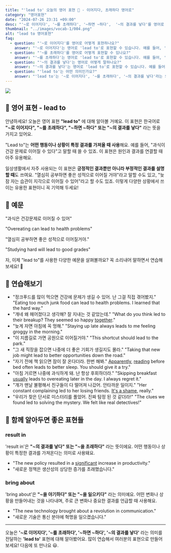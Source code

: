 ```yaml
---
title: "'lead to' 오늘의 영어 표현 🔗 - 이어지다, 초래하다 영어로"
category: "영어표현"
date: "2024-07-26 23:31 +09:00"
desc: "'~로 이어지다', '~를 초래하다', '~하면 ~하다',  '~의 결과를 낳다'를 영어로 어떻게 표현하면 좋을까요? '과식이 건강 문제로 이어질 수 있어', '이 지름길이 공원으로 이어질 거야' 등을 영어로 표현하는 법을 배워봅시다. 다양한 예문을 통해서 연습하고 본인의 표현으로 만들어 보세요."
thumbnail: "../images/vocab-1/004.png"
alt: "lead to 영어표현"
faq:
  - question: "'~로 이어지다'를 영어로 어떻게 표현하나요?"
    answer: "'~로 이어지다'는 영어로 'lead to'로 표현할 수 있습니다. 예를 들어, '과식이 건강 문제로 이어질 수 있어'는 'Overeating can lead to health problems'로 말할 수 있습니다."
  - question: "'~를 초래하다'를 영어로 어떻게 표현할 수 있나요?"
    answer: "'~를 초래하다'는 영어로 'lead to'로 표현할 수 있습니다. 예를 들어, '그의 실수가 큰 손실을 초래했다'는 'His mistake led to a big loss'로 표현할 수 있습니다."
  - question: "'~의 결과를 낳다'는 영어로 어떻게 말하나요?"
    answer: "'~의 결과를 낳다'는 영어로 'lead to'로 표현할 수 있습니다. 예를 들어, '그 정책이 좋은 결과를 낳았다'는 'The policy led to good results'로 말할 수 있습니다."
  - question: "'lead to'는 어떤 의미인가요?"
    answer: "'lead to'는 '~로 이어지다', '~를 초래하다', '~의 결과를 낳다'라는 의미를 가집니다. 어떤 행동이나 상황이 특정 결과를 가져올 때 사용합니다. 예를 들어, 'Lack of sleep can lead to health issues'는 '수면 부족은 건강 문제를 초래할 수 있다'는 뜻입니다."
---
```


![](../images/vocab-1/v004-1.avif)

## 🌟 영어 표현 - lead to

안녕하세요! 오늘은 영어 표현 **"lead to"** 에 대해 알아볼 거예요. 이 표현은 한국어로 **"~로 이어지다", "~를 초래하다", "~하면 ~하다" 또는 "~의 결과를 낳다"** 라는 뜻을 가지고 있어요.

"Lead to"는 **어떤 행동이나 상황이 특정 결과를 가져올 때 사용**해요. 예를 들어, "과식이 건강 문제로 이어질 수 있다"고 말할 때 쓸 수 있죠. 이 표현은 원인과 결과를 연결할 때 아주 유용해요.

일상생활에서 자주 사용되는 이 표현은 **긍정적인 결과뿐만 아니라 부정적인 결과를 설명할 때**도 쓰여요. "열심히 공부하면 좋은 성적으로 이어질 거야"라고 말할 수도 있고, "늦잠 자는 습관이 지각으로 이어질 수 있어"라고 할 수도 있죠. 이렇게 다양한 상황에서 쓰이는 유용한 표현이니 꼭 기억해 두세요!

## 📖 예문

"과식은 건강문제로 이어질 수 있어"

"Overeating can lead to health problems"

"열심히 공부하면 좋은 성적으로 이어질거야."

"Studying hard will lead to good grades"

자, 이제 "lead to"를 사용한 다양한 예문을 살펴볼까요? 꼭 소리내어 말하면서 연습해보세요! 🚀

## 💬 연습해보기

<ul data-interactive-list>
  <li data-interactive-item>
    <span data-toggler>"정크푸드를 많이 먹으면 건강에 문제가 생길 수 있어. 난 그걸 직접 겪어봤지."</span>
    <span data-answer>"Eating too much junk food can lead to health problems. I learned that the hard way."</span>
  </li>
  <li data-interactive-item>
    <span data-toggler>"걔네 왜 헤어졌다고 생각해? 잘 지내는 것 같았는데."</span>
    <span data-answer>"What do you think led to their breakup? They seemed so happy <a href="blog/in-english/374.together/">together</a>."</span>
  </li>
  <li data-interactive-item>
    <span data-toggler>"늦게 자면 아침에 꼭 멍해."</span>
    <span data-answer>"Staying up late always leads to me feeling groggy in the morning."</span>
  </li>
  <li data-interactive-item>
    <span data-toggler>"이 지름길로 가면 공원으로 이어질거야."</span>
    <span data-answer>"This shortcut should lead to the park."</span>
  </li>
  <li data-interactive-item>
    <span data-toggler>"그 새 직장을 잡으면 나중에 더 좋은 기회가 생길지도 몰라."</span>
    <span data-answer>"Taking that new job might lead to better opportunities down the road."</span>
  </li>
  <li data-interactive-item>
    <span data-toggler>"자기 전에 책 읽으면 잠이 잘 온다더라. 한번 해봐."</span>
    <span data-answer><a href="/blog/vocab-1/005.apparently/">Apparently</a>, <a href="/blog/in-english/436.read/">reading</a> before bed often leads to better sleep. You should give it a try."</span>
  </li>
  <li data-interactive-item>
    <span data-toggler>"아침 거르면 나중에 과식하게 돼. 난 항상 후회하더라."</span>
    <span data-answer>"Skipping breakfast <a href="/blog/in-english/017.usually/">usually</a> leads to overeating later in the day. I always regret it."</span>
  </li>
  <li data-interactive-item>
    <span data-toggler>"걔가 맨날 불평해서 친구들이 다 떨어져 나갔어. 안타까운 일이지."</span>
    <span data-answer>"Her constant complaining led to her losing friends. <a href="/blog/in-english/054.it-is-a-shame/">It's a shame</a>, really."</span>
  </li>
  <li data-interactive-item>
    <span data-toggler>"우리가 찾은 단서로 미스터리를 풀었어. 진짜 탐정 된 것 같더라!"</span>
    <span data-answer>"The clues we found led to solving the mystery. We felt like real detectives!"</span>
  </li>
</ul>

## 🤝 함께 알아두면 좋은 표현들

### result in

'result in'은 **"~의 결과를 낳다" 또는 "~을 초래하다"** 라는 뜻이에요. 어떤 행동이나 상황이 특정한 결과를 가져온다는 의미로 사용돼요.

- "The new policy resulted in a [significant](/blog/in-english/285.significant/) increase in productivity."
- "새로운 정책은 생산성의 상당한 증가를 초래했습니다."

### bring about

'bring about'은 **"~을 야기하다" 또는 "~을 일으키다"** 라는 의미예요. 어떤 변화나 상황을 만들어내는 것을 나타내며, 주로 큰 변화나 중요한 결과를 언급할 때 사용해요.

- "The new technology brought about a revolution in communication."
- "새로운 기술은 통신 분야에 혁명을 일으켰습니다."

---

오늘은 **'~로 이어지다', '~를 초래하다', '~하면 ~하다', '~의 결과를 낳다'** 라는 의미를 전달하는 **'lead to'** 표현에 대해 알아봤어요. 많이 연습해서 여러분의 표현으로 만들어 보세요! 다음에 또 만나요 😃.
